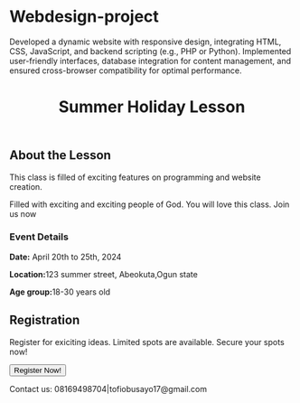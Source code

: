 # Webdesign-project
Developed a dynamic website with responsive design, integrating HTML, CSS, JavaScript, and backend scripting (e.g., PHP or Python). Implemented user-friendly interfaces, database integration for content management, and ensured cross-browser compatibility for optimal performance.
<html>
    <head>
        <title>Holiday lesson</title>
        <link rel="stylesheet" href="style.css">
    </head>
    <body>
        <header>
        <h1>Summer Holiday Lesson</h1>
        </header>
        <section> 
        <h2>About the Lesson</h2>
        <p>This class is filled of exciting features on programming and website creation.</p>
        <p>Filled with exciting and exciting people of God. You will love this class. Join us now</p>
        <h3>Event Details</h3>
        <p><b>Date:</b> April 20th to 25th, 2024</p>
        <p><b>Location:</b>123 summer street, Abeokuta,Ogun state</p>
        <p><b>Age group:</b>18-30 years old</p>
        <h2>Registration</h2>
        <p>Register for exiciting ideas. Limited spots are available. Secure your spots now!</p>
        <button>Register Now!</button>
        </section>
        <footer>
            <p>Contact us: 08169498704|tofiobusayo17@gmail.com</p>
        </footer>
    </body>
</html>
